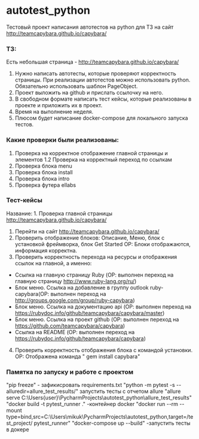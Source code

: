 # autotest_python
Тестовый проект написания автотестов на python для ТЗ на сайт http://teamcapybara.github.io/capybara/

### ТЗ:
Есть небольшая страница - http://teamcapybara.github.io/capybara/
1) Нужно написать автотесты, которые проверяют корректность страницы.
При реализации автотестов можно использовать python. Обязательно использовать шаблон PageObject.
2) Проект выложить на github и прислать ссылочку на него.
3) В свободном формате написать тест кейсы, которые реализованы в проекте и приложить их в проект.
4) Время на выполнение неделя.
5) Плюсом будет написание docker-compose для локального запуска тестов.


### Какие проверки были реализованы: 
1.  Проверка на корректное отображение главной страницы и элементов
1.2 Проверка на корректный переход по ссылкам 
2.  Проверка блока menu
3.  Проверка блока install
4.  Проверка блока intro
5.  Проверка футера ellabs

### Тест-кейсы 
Название: 1. Проверка главной страницы http://teamcapybara.github.io/capybara/
1) Перейти на сайт http://teamcapybara.github.io/capybara/
2) Проверить отображение блоков: Описание, Меню, блок с установкой фреймворка, блок Get Started
ОР: Блоки отображаются, информация корректна. 
3) Проверить корректность перехода на ресурсы и отображения ссылок на главной, а именно: 
- Ссылка на главную страницу Ruby  (ОР: выполнен переход на главную страницу http://www.ruby-lang.org/ru/)
- Блок меню. Ссылка на добавление в группу outlook ruby-capybara(ОР: выполнен переход на http://groups.google.com/group/ruby-capybara)
- Блок меню. Ссылка на документацию api  (ОР: выполнен переход на https://rubydoc.info/github/teamcapybara/capybara/master)
- Блок меню. Ссылка на проект github (ОР: выполнен переход на https://github.com/teamcapybara/capybara)
- Ссылка на README (ОР: выполнен переход на https://rubydoc.info/github/teamcapybara/capybara)
4) Проверить корректность отображения блока с командой установки. 
ОР: Отображена команда "  gem install capybara"
 

### Памятка по запуску и работе с проектом 
"pip freeze" - зафикисровать requirements.txt
"python -m pytest -s --alluredir=allure_test_results/" запустить тесты с отчетом allure 
"allure serve C:\Users\{user}\PycharmProjects\autotest_python\allure_test_results"
"docker build -t pytest_runner ." -контейнер docker
"docker run --rm --mount type=bind,src=C:\Users\mikuk\PycharmProjects\autotest_python,target=/test_project/ pytest_runner"
"docker-compose up --build" -запустить тесты в докере